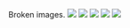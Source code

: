 Broken images. 
<img src="https://app.masteryconnect-staging.com/unsubscribe/251491">
<img src="https://app.masteryconnect-staging.com/unsubscribe/666">
<img src="https://app.masteryconnect-staging.com/unblock/251490">
<img src="https://app.masteryconnect-staging.com/pins/137321/unlike">
<img src="https://app.masteryconnect-staging.com/pins/137320/unlike">
